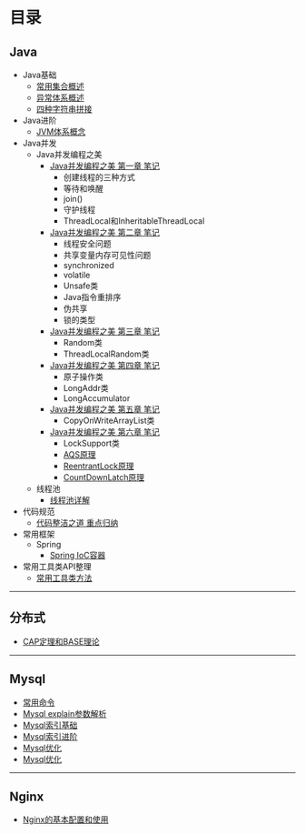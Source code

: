 # 目录


## Java
  - Java基础
    * [常用集合概述](file/java_base/collections.md)
	* [异常体系概述](file/java_base/exception.md)
	* [四种字符串拼接](file/java_base/string_append_performance.md)
  - Java进阶
    * [JVM体系概念](file/java_plus/JVM.md)
  - Java并发
    - Java并发编程之美
       * [Java并发编程之美 第一章 笔记](file/java_thread1/unit1.md)
	     - 创建线程的三种方式
	     - 等待和唤醒
	     - join()
	     - 守护线程
	     - ThreadLocal和InheritableThreadLocal
	  * [Java并发编程之美 第二章 笔记](file/java_thread1/unit2.md)
	     - 线程安全问题
	     - 共享变量内存可见性问题
	     - synchronized
	     - volatile
	     - Unsafe类
	     - Java指令重排序
	     - 伪共享
	     - 锁的类型
	  * [Java并发编程之美 第三章 笔记](file/java_thread1/unit3.md)
	     - Random类
         - ThreadLocalRandom类
	  * [Java并发编程之美 第四章 笔记](file/java_thread1/unit4.md)
	     - 原子操作类
	     - LongAddr类
	     - LongAccumulator
	  * [Java并发编程之美 第五章 笔记](file/java_thread1/unit5.md)
	    - CopyOnWriteArrayList类
	  * [Java并发编程之美 第六章 笔记](file/java_thread1/unit6.md)
	    - LockSupport类
	    - [AQS原理](file/java_thread1/AQS.md)
	    - [ReentrantLock原理](file/java_thread1/ReentrantLock.md)
	    - [CountDownLatch原理](file/java_thread1/CountDownLatch.md)
	- 线程池
	  - [线程池详解](file/java_thread1/ThreadPoolExecutor.md)
  - 代码规范
    * [代码整洁之道 重点归纳](file/java_clean/clean.md)
  - 常用框架
    - Spring
      * [Spring IoC容器](file/spring/spring1.md)
  - 常用工具类API整理
    * [常用工具类方法](file/utils/utils.md)
---

## 分布式
- [CAP定理和BASE理论](file/distributed/cap.md)

---

## Mysql
- [常用命令](file/mysql/mysql_usual_command.md)
- [Mysql explain参数解析](file/mysql/mysql_explain.md)
- [Mysql索引基础](file/mysql/mysql_index1.md)
- [Mysql索引进阶](file/mysql/mysql_index2.md)
- [Mysql优化](file/mysql/mysql_optimize.md)
- [Mysql优化](file/mysql/mysql_tree.md)
---

## Nginx
- [Nginx的基本配置和使用](file/mysql/mysql_usual_command.md)
